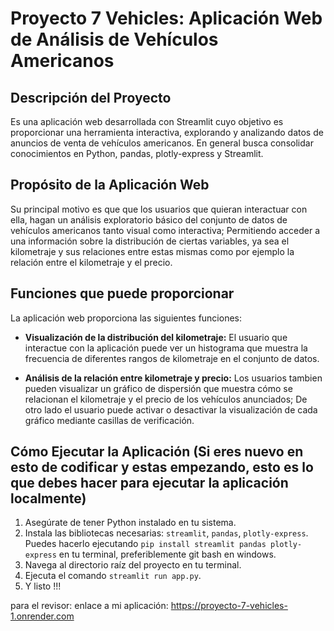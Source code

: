 # Proyecto 7 Vehicles: Aplicación Web de Análisis de Vehículos Americanos

## Descripción del Proyecto

Es una aplicación web desarrollada con Streamlit cuyo objetivo es proporcionar una herramienta interactiva, explorando y analizando datos de anuncios de venta de vehículos americanos. En general busca consolidar conocimientos en Python, pandas, plotly-express y Streamlit.

## Propósito de la Aplicación Web

Su principal motivo es que que los usuarios que quieran interactuar con ella, hagan un análisis exploratorio básico del conjunto de datos de vehículos americanos tanto visual como interactiva; Permitiendo acceder a una información sobre la distribución de ciertas variables, ya sea el kilometraje y sus relaciones entre estas mismas como por ejemplo la relación entre el kilometraje y el precio.

## Funciones que puede proporcionar

La aplicación web proporciona las siguientes funciones:

* **Visualización de la distribución del kilometraje:** El usuario que interactue con la aplicación puede ver un histograma que muestra la frecuencia de diferentes rangos de kilometraje en el conjunto de datos.

* **Análisis de la relación entre kilometraje y precio:** Los usuarios tambien pueden visualizar un gráfico de dispersión que muestra cómo se relacionan el kilometraje y el precio de los vehículos anunciados; De otro lado el usuario puede activar o desactivar la visualización de cada gráfico mediante casillas de verificación.

## Cómo Ejecutar la Aplicación (Si eres nuevo en esto de codificar y estas empezando, esto es lo que debes hacer para ejecutar la aplicación localmente)

1.  Asegúrate de tener Python instalado en tu sistema.
2.  Instala las bibliotecas necesarias: `streamlit`, `pandas`, `plotly-express`. Puedes hacerlo ejecutando `pip install streamlit pandas plotly-express` en tu terminal, preferiblemente git bash en windows.
3.  Navega al directorio raíz del proyecto en tu terminal.
4.  Ejecuta el comando `streamlit run app.py`.
5.  Y listo !!!

para el revisor:
enlace a mi aplicación:
https://proyecto-7-vehicles-1.onrender.com